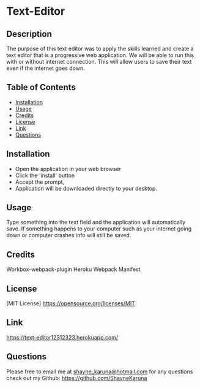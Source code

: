 # Text-Editor


## Description
The purpose of this text editor was to apply the skills learned and create a text editor that is a progressive web application. We will be able to run this with or without internet connection. This will allow users to save their text even if the internet goes down. 


## Table of Contents 
* [Installation](#installation)
* [Usage](#usage)
* [Credits](#credits)
* [License](#license)
* [Link](#link)
* [Questions](#questions) 


## Installation
* Open the application in your web browser
* Click the 'install' button 
* Accept the prompt, 
* Application will be downloaded directly to your desktop.


## Usage
Type something into the text field and the application will automatically save. If something happens to your computer such as your internet going down or computer crashes info will still be saved.

## Credits
Workbox-webpack-plugin
Heroku
Webpack Manifest


## License
[MIT License] https://opensource.org/licenses/MIT 


## Link
https://text-editor12312323.herokuapp.com/


## Questions 
Please free to email me at shayne_karuna@hotmail.com for any questions
check out my Github: https://github.com/ShayneKaruna 
